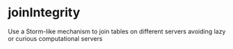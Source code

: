 joinIntegrity
=============

Use a Storm-like mechanism to join tables on different servers avoiding lazy or curious computational servers
